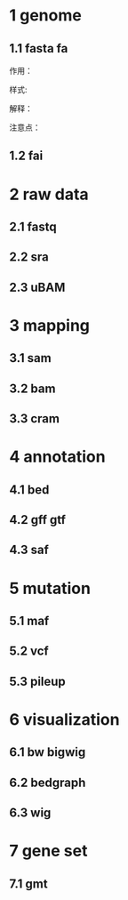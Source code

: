 # 1 genome

## 1.1 fasta fa

作用：



样式:


解释：


注意点：


## 1.2 fai

# 2 raw data

## 2.1 fastq

## 2.2 sra

## 2.3 uBAM

# 3 mapping

## 3.1 sam

## 3.2 bam

## 3.3 cram

# 4 annotation

## 4.1 bed

## 4.2 gff gtf

## 4.3 saf

# 5 mutation

## 5.1 maf

## 5.2 vcf

## 5.3 pileup

# 6 visualization

## 6.1 bw bigwig



## 6.2 bedgraph


## 6.3 wig


# 7 gene set

## 7.1 gmt
